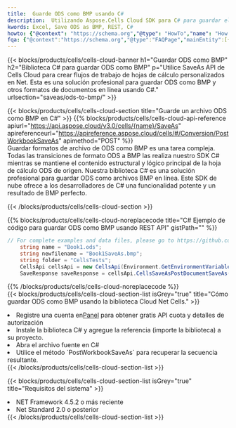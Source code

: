 ```yaml
---
title:  Guarde ODS como BMP usando C#
description:  Utilizando Aspose.Cells Cloud SDK para C# para guardar el archivo en formato ODS como archivo en formato BMP.
kwords: Excel, Save ODS as BMP, REST, C#
howto: {"@context": "https://schema.org","@type": "HowTo","name": "How to save ODS as BMP using the Cells Cloud Net library.","description": "How to save ODS as BMP using the Cells Cloud Net library.","image": {"@type": "ImageObject"},"url": "/net/saveas/ods-to-bmp/","step": [{ "@type": "HowToStep","name": "How to save ODS as BMP using the Cells Cloud Net library. step 1", "image": {"@type": "ImageObject",},"url": "/net/saveas/ods-to-bmp/","text": "Register an account at <a href='https://dashboard.aspose.cloud/'>Dashboard</a> to get free API quota & authorization details",},{ "@type": "HowToStep","name": "How to save ODS as BMP using the Cells Cloud Net library. step 1", "image": {"@type": "ImageObject",},"url": "/net/saveas/ods-to-bmp/","text": "Install C# library and add the reference (import the library) to your project.",},{ "@type": "HowToStep","name": "How to save ODS as BMP using the Cells Cloud Net library. step 1", "image": {"@type": "ImageObject",},"url": "/net/saveas/ods-to-bmp/","text": "Open the source file in C#",},{ "@type": "HowToStep","name": "How to save ODS as BMP using the Cells Cloud Net library. step 1", "image": {"@type": "ImageObject",},"url": "/net/saveas/ods-to-bmp/","text": "Use the `PostWorkbookSaveAs` method to retrieve the resulting stream.",}, ],"supply": {"@type": "HowToSupply","name": "document"},"tool": [{"@type": "HowToTool","name": "Visual Studio, Visual Studio Code, Rider"},{"@type": "HowToTool","name": "Aspose Cells"}],"totalTime": "PT6M"}
fqa: {"@context":"https://schema.org","@type":"FAQPage","mainEntity":[{"@type":"Question","name":"Why save file as other formats file in C# using REST API?","acceptedAnswer":{"@type":"Answer","text":"Documents are encoded in many ways, and some files may be incompatible with the software you use. To open and read such files, just save them as appropriate file formats.<br/><ol><li>Install .NET SDK and add the reference (import the library) to your project.</li><li>Open the source file in C# using REST API.</li><li>Call the PostWorkbookSaveAsRequest() method, passing an output filename with required extension.</li><li>Get the result of save as a separate file.</li></ol>"}},{"@type":"Question","name":"What file formats can I save as with your C# library?","acceptedAnswer":{"@type":"Answer","text":"We support a variety of file formats for conversion using .NET library, including XLSX, Excel, xls , PDF, CSV, HTML, Markdown, XML, PNG, JPG, TIFF, Json, TXT and many more."}},{"@type":"Question","name":"What is the maximum allowed file size for conversion using this .NET library?","acceptedAnswer":{"@type":"Answer","text":"There are no file size limits for format conversions using .NET library."}}]}
---
```

{{< blocks/products/cells/cells-cloud-banner h1="Guardar ODS como BMP" h2="Biblioteca C# para guardar ODS como BMP" p="Utilice SaveAs API de Cells Cloud para crear flujos de trabajo de hojas de cálculo personalizados en Net. Esta es una solución profesional para guardar ODS como BMP y otros formatos de documentos en línea usando C#." urlsection="saveas/ods-to-bmp/" >}}

{{< blocks/products/cells/cells-cloud-section title="Guarde un archivo ODS como BMP en C#" >}}
{{% blocks/products/cells/cells-cloud-api-reference apiurl="https://api.aspose.cloud/v3.0/cells/{name}/SaveAs" apireferenceurl="https://apireference.aspose.cloud/cells/#/Conversion/PostWorkbookSaveAs" apimethod="POST" %}}
<br/>
Guardar formatos de archivo de ODS como BMP es una tarea compleja. Todas las transiciones de formato ODS a BMP las realiza nuestro SDK C# mientras se mantiene el contenido estructural y lógico principal de la hoja de cálculo ODS de origen. Nuestra biblioteca C# es una solución profesional para guardar ODS como archivos BMP en línea. Este SDK de nube ofrece a los desarrolladores de C# una funcionalidad potente y un resultado de BMP perfecto.

{{< /blocks/products/cells/cells-cloud-section >}}

{{% blocks/products/cells/cells-cloud-noreplacecode title="C# Ejemplo de código para guardar ODS como BMP usando REST API" gistPath="" %}}
  
```cs
// For complete examples and data files, please go to https://github.com/aspose-cells-cloud/aspose-cells-cloud-dotnet/
    string name = "Book1.ods";
    string newfilename = "Book1SaveAs.bmp";
    string folder = "CellsTests";
    CellsApi cellsApi = new CellsApi(Environment.GetEnvironmentVariable("ProductClientId"), Environment.GetEnvironmentVariable("ProductClientSecret"));
    SaveResponse saveResponse = cellsApi.CellsSaveAsPostDocumentSaveAs(name, null, newfilename, null,null,folder);
```
  
{{% /blocks/products/cells/cells-cloud-noreplacecode %}}
<br/>
{{< blocks/products/cells/cells-cloud-section-list isGrey="true" title="Cómo guardar ODS como BMP usando la biblioteca Cloud Net Cells." >}}
<li> Registre una cuenta en<a href="https://dashboard.aspose.cloud/">Panel</a> para obtener gratis API cuota y detalles de autorización</li>
<li>Instale la biblioteca C# y agregue la referencia (importe la biblioteca) a su proyecto.</li>
<li>Abra el archivo fuente en C#</li>
<li>Utilice el método `PostWorkbookSaveAs` para recuperar la secuencia resultante.</li>
{{< /blocks/products/cells/cells-cloud-section-list >}}

{{< blocks/products/cells/cells-cloud-section-list isGrey="true" title="Requisitos del sistema" >}}
<li>NET Framework 4.5.2 o más reciente</li>
<li>Net Standard 2.0 o posterior</li>
{{< /blocks/products/cells/cells-cloud-section-list >}}
